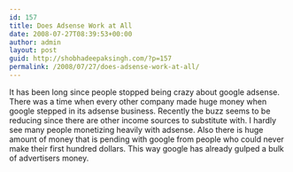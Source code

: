 ```yaml
---
id: 157
title: Does Adsense Work at All
date: 2008-07-27T08:39:53+00:00
author: admin
layout: post
guid: http://shobhadeepaksingh.com/?p=157
permalink: /2008/07/27/does-adsense-work-at-all/
---
```

It has been long since people stopped being crazy about google adsense. There was a time when every other company made huge money when google stepped in its adsense business. Recently the buzz seems to be reducing since there are other income sources to substitute with. I hardly see many people monetizing heavily with adsense. Also there is huge amount of money that is pending with google from people who could never make their first hundred dollars. This way google has already gulped a bulk of advertisers money.